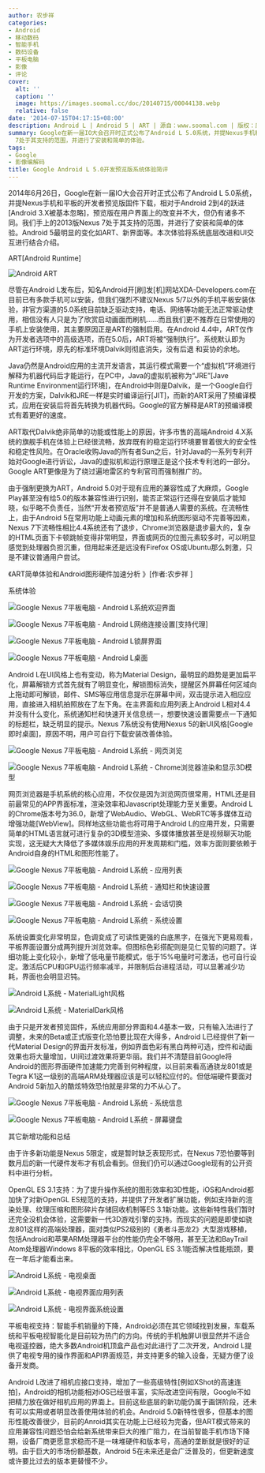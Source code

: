 ```yaml
---
author: 农步祥
categories:
- Android
- 移动数码
- 智能手机
- 数码设备
- 平板电脑
- 影像
- 评论
cover:
  alt: ''
  caption: ''
  image: https://images.soomal.cc/doc/20140715/00044138.webp
  relative: false
date: '2014-07-15T04:17:15+08:00'
description: Android L | Android 5 | ART | 源自：www.soomal.com | 版权：原创 |  平均/总评分：09.29/158
summary: Google在新一届IO大会召开时正式公布了Android L 5.0系统，并提Nexus手机和平板的开发者预览版固件下载，相对于2到4的跃进，预览版在用户界面上的改变并不大，但仍有诸多不同。我们手上的2013版Nexus
  7处于其支持的范围，并进行了安装和简单的体验。
tags:
- Google
- 影像编解码
title: Google Android L 5.0开发预览版系统体验简评
---
```


2014年6月26日，Google在新一届IO大会召开时正式公布了Android L 5.0系统，并提Nexus手机和平板的开发者预览版固件下载，相对于Android 2到4的跃进[Android 3.X被基本忽略]，预览版在用户界面上的改变并不大，但仍有诸多不同。我们手上的2013版Nexus 7处于其支持的范围，并进行了安装和简单的体验。Android 5最明显的变化如ART、新界面等。本次体验将系统底层改进和UI交互进行结合介绍。



ART[Android Runtime]



![Android ART](https://images.soomal.cc/doc/20140224/00040526.webp)



尽管在Android L发布后，知名Android开[刷]发[机]网站XDA-Developers.com在目前已有多款手机可以安装，但我们强烈不建议Nexus 5/7以外的手机平板安装体验，非官方渠道的5.0系统目前缺乏驱动支持，电话、网络等功能无法正常驱动使用，相信没有人只是为了欣赏启动画面而刷机……而且我们更不推荐在日常使用的手机上安装使用，其主要原因正是ART的强制启用。在Android 4.4中，ART仅作为开发者选项中的高级选项，而在5.0后，ART将被“强制执行”。系统默认即为ART运行环境，原先的标准环境Dalvik则彻底消失，没有后退 和妥协的余地。



Java仍然是Android应用的主流开发语言，其运行模式需要一个“虚拟机”环境进行解释为机器代码后才能运行，在PC中，Java的虚拟机被称为“JRE”[Jave Runtime Environment运行环境]，在Android中则是Dalvik，是一个Google自行开发的方案，Dalvik和JRE一样是实时编译运行[JIT]，而新的ART采用了预编译模式，应用在安装后将首先转换为机器代码。Google的官方解释是ART的预编译模式有着更好的速度。



ART取代Dalvik绝非简单的功能或性能上的原因，许多市售的高端Android 4.X系统的旗舰手机在体验上已经很流畅，放弃既有的稳定运行环境要冒着很大的安全性和稳定性风险。在Oracle收购Java的所有者Sun之后，针对Java的一系列专利开始对Google进行诉讼，Java的虚拟机和运行原理正是这个技术专利池的一部分。Google ART更像是为了绕过遍地雷区的专利官司而强制推广的。



由于强制更换为ART，Android 5.0对于现有应用的兼容性成了大麻烦，Google Play甚至没有给5.0的版本兼容性进行识别，能否正常运行还得在安装后才能知晓，似乎略不负责任，当然“开发者预览版”并不是普通人需要的系统。在流畅性上，由于Android 5在常用功能上动画元素的增加和系统图形驱动不完善等因素，Nexus 7下流畅性相比4.4系统还有了退步，Chrome浏览器是退步最大的，复杂的HTML页面下卡顿跳帧变得非常明显，界面或网页的位图元素较多时，可以明显感觉到处理器负担沉重，但用起来还是远没有Firefox OS或Ubuntu那么刺激，只是不建议普通用户尝试。



《ART简单体验和Android图形硬件加速分析 》[作者:农步祥 ]



系统体验



![Google Nexus 7平板电脑 - Android L系统欢迎界面](https://images.soomal.cc/doc/20140715/00044125_01.webp)



![Google Nexus 7平板电脑 - Android L网络连接设置[支持代理]](https://images.soomal.cc/doc/20140715/00044126_01.webp)



![Google Nexus 7平板电脑 - Android L锁屏界面](https://images.soomal.cc/doc/20140715/00044127_01.webp)



![Google Nexus 7平板电脑 - Android L桌面](https://images.soomal.cc/doc/20140715/00044128_01.webp)



Android L在UI风格上也有变动，称为Material Design，最明显的趋势是更加扁平化，屏幕解锁方式首先就有了明显变化，解锁图标消失，提醒区外屏幕任何区域向上拖动即可解锁，邮件、SMS等应用信息提示在屏幕中间，双击提示进入相应应用，直接进入相机拍照放在了左下角。在主界面和应用列表上Android L相对4.4并没有什么变化，系统通知栏和快速开关信息统一，想要快速设置需要点一下通知的标题栏，缺乏明显的提示。Nexus 7系统没有使用Nexus 5的新UI风格[Google即时桌面]，原因不明，用户可自行下载安装改善体验。



![Google Nexus 7平板电脑 - Android L系统 - 网页浏览](https://images.soomal.cc/doc/20140715/00044137_01.webp)



![Google Nexus 7平板电脑 - Android L系统 - Chrome浏览器渲染和显示3D模型](https://images.soomal.cc/doc/20140715/00044136_01.webp)



网页浏览器是手机系统的核心应用，不仅仅是因为浏览网页很常用，HTML还是目前最常见的APP界面标准，渲染效率和Javascript处理能力至关重要。Android L的Chrome版本号为36.0，新增了WebAudio、WebGL、WebRTC等多媒体互动增强功能[WebView]。同样地这些功能也将可用于Android L的应用开发，只需要简单的HTML语言就可进行复杂的3D模型渲染、多媒体播放甚至是视频聊天功能实现，这无疑大大降低了多媒体娱乐应用的开发周期和门槛，效率方面则要依赖于Android自身的HTML和图形性能了。



![Google Nexus 7平板电脑 - Android L系统 - 应用列表](https://images.soomal.cc/doc/20140715/00044129_01.webp)



![Google Nexus 7平板电脑 - Android L系统 - 通知栏和快速设置](https://images.soomal.cc/doc/20140715/00044130_01.webp)



![Google Nexus 7平板电脑 - Android L系统 - 会话切换](https://images.soomal.cc/doc/20140715/00044131_01.webp)



![Google Nexus 7平板电脑 - Android L系统 - 系统设置](https://images.soomal.cc/doc/20140715/00044132_01.webp)



系统设置变化非常明显，色调变成了可读性更强的白底黑字，在强光下更易观看，平板界面设置分成两列提升浏览效率。但图标色彩搭配则是见仁见智的问题了。详细功能上变化较小，新增了低电量节能模式，低于15%电量时可激活，也可自行设定。激活后CPU和GPU运行频率减半，并限制后台进程活动，可以显著减少功耗，界面也会明显迟钝。



![Android L系统 - MaterialLight风格](https://images.soomal.cc/doc/20140715/00044139_01.webp)



![Android L系统 - MaterialDark风格](https://images.soomal.cc/doc/20140715/00044140_01.webp)



由于只是开发者预览固件，系统应用部分界面和4.4基本一致，只有输入法进行了调整，未来的Beta或正式版变化恐怕要比现在大得多，Android L已经提供了新一代Material Design的界面开发标准，例如界面色彩有黑白两种可选，控件和动画效果也将大量增加，UI间过渡效果将更华丽。我们并不清楚目前Google将Android的图形界面硬件加速能力完善到何种程度，以目前来看高通骁龙801或是Tegra K1这一级别的高端ARM处理器应该是可以轻松应付的。但低端硬件要面对Android 5新加入的酷炫特效恐怕就是非常的力不从心了。



![Google Nexus 7平板电脑 - Android L系统 - 系统信息](https://images.soomal.cc/doc/20140715/00044133_01.webp)



![Google Nexus 7平板电脑 - Android L系统 - 屏幕键盘](https://images.soomal.cc/doc/20140715/00044134_01.webp)



其它新增功能和总结



由于许多新功能是Nexus 5限定，或是暂时缺乏表现形式，在Nexus 7恐怕要等到数月后的新一代硬件发布才有机会看到。但我们仍可以通过Google现有的公开资料中进行分析。



OpenGL ES 3.1支持：为了提升操作系统的图形效率和3D性能，iOS和Android都加快了对新OpenGL ES规范的支持，并提供了开发者扩展功能，例如支持新的渲染处理、纹理压缩和图形碎片存储回收机制等ES 3.1新功能。这些新特性我们暂时还完全没机会体验，这需要新一代3D游戏引擎的支持。而现实的问题是即使如骁龙801这样的高端处理器，面对类似PS2级别的《勇者斗恶龙2》大型游戏移植，包括Android和苹果ARM处理器平台的性能仍完全不够用，甚至无法和BayTrail Atom处理器Windows 8平板的效率相比，OpenGL ES 3.1能否解决性能瓶颈，要在一年后才能看出来。



![Android L系统 - 电视桌面](https://images.soomal.cc/doc/20140715/00044141.webp)



![Android L系统 - 电视界面应用列表](https://images.soomal.cc/doc/20140715/00044142.webp)



![Android L系统 - 电视界面系统设置](https://images.soomal.cc/doc/20140715/00044143.webp)



平板电视支持：智能手机销量的下降，Android必须在其它领域找到发展，车载系统和平板电视智能化是目前较为热门的方向。传统的手机触屏UI很显然并不适合电视遥控器，绝大多数Android机顶盒产品也对此进行了二次开发，Android L提供了电视专用的操作界面和API界面规范，并支持更多的输入设备，无疑方便了设备开发商。



Android L改进了相机应接口支持，增加了一些高级特性[例如XShot的高速连拍]，Android的相机功能相对iOS已经很丰富，实际改进空间有限，Google不如把精力放在做好相机应用的界面上。目前这些底层的新功能仍属于画饼阶段，还未有可以实用或者明显改善使用体验的机会。Android 5.0新特性很多，但基本的图形性能改善很少，目前的Anroid其实在功能上已经较为完备，但ART模式带来的应用兼容性问题恐怕会给新系统带来巨大的推广阻力，在当前智能手机市场下降期，设备厂商更愿意求稳而不是一味堆硬件和版本号，高通的垄断就是很好的证明。由于巨大的市场份额基数，Android 5在未来还是会广泛普及的，但更新速度或许要比过去的版本更替慢不少。